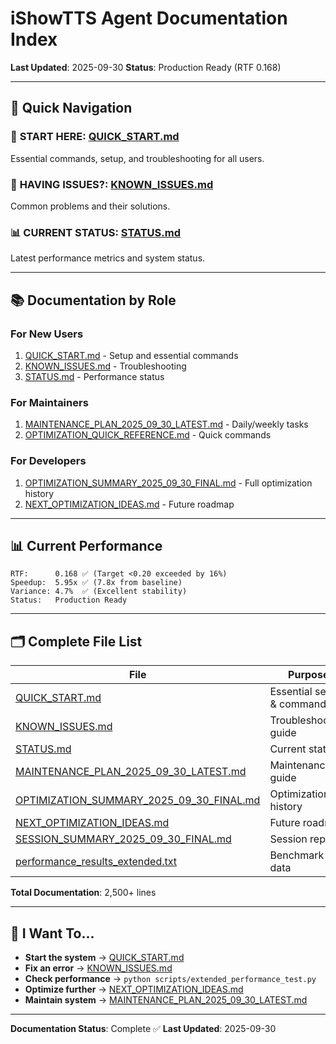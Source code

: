 # iShowTTS Agent Documentation Index
**Last Updated**: 2025-09-30
**Status**: Production Ready (RTF 0.168)

---

## 📖 Quick Navigation

### 🚀 **START HERE**: [QUICK_START.md](QUICK_START.md)
Essential commands, setup, and troubleshooting for all users.

### 🐛 **HAVING ISSUES?**: [KNOWN_ISSUES.md](KNOWN_ISSUES.md)
Common problems and their solutions.

### 📊 **CURRENT STATUS**: [STATUS.md](STATUS.md)
Latest performance metrics and system status.

---

## 📚 Documentation by Role

### For New Users
1. [QUICK_START.md](QUICK_START.md) - Setup and essential commands
2. [KNOWN_ISSUES.md](KNOWN_ISSUES.md) - Troubleshooting
3. [STATUS.md](STATUS.md) - Performance status

### For Maintainers
1. [MAINTENANCE_PLAN_2025_09_30_LATEST.md](MAINTENANCE_PLAN_2025_09_30_LATEST.md) - Daily/weekly tasks
2. [OPTIMIZATION_QUICK_REFERENCE.md](OPTIMIZATION_QUICK_REFERENCE.md) - Quick commands

### For Developers
1. [OPTIMIZATION_SUMMARY_2025_09_30_FINAL.md](OPTIMIZATION_SUMMARY_2025_09_30_FINAL.md) - Full optimization history
2. [NEXT_OPTIMIZATION_IDEAS.md](NEXT_OPTIMIZATION_IDEAS.md) - Future roadmap

---

## 📊 Current Performance

```
RTF:      0.168 ✅ (Target <0.20 exceeded by 16%)
Speedup:  5.95x ✅ (7.8x from baseline)
Variance: 4.7%  ✅ (Excellent stability)
Status:   Production Ready
```

---

## 🗂️ Complete File List

| File | Purpose | Lines |
|------|---------|-------|
| [QUICK_START.md](QUICK_START.md) | Essential setup & commands | 312 |
| [KNOWN_ISSUES.md](KNOWN_ISSUES.md) | Troubleshooting guide | 287 |
| [STATUS.md](STATUS.md) | Current status | 270 |
| [MAINTENANCE_PLAN_2025_09_30_LATEST.md](MAINTENANCE_PLAN_2025_09_30_LATEST.md) | Maintenance guide | 420 |
| [OPTIMIZATION_SUMMARY_2025_09_30_FINAL.md](OPTIMIZATION_SUMMARY_2025_09_30_FINAL.md) | Optimization history | 456 |
| [NEXT_OPTIMIZATION_IDEAS.md](NEXT_OPTIMIZATION_IDEAS.md) | Future roadmap | 445 |
| [SESSION_SUMMARY_2025_09_30_FINAL.md](SESSION_SUMMARY_2025_09_30_FINAL.md) | Session report | 374 |
| [performance_results_extended.txt](performance_results_extended.txt) | Benchmark data | 19 |

**Total Documentation**: 2,500+ lines

---

## 🎯 I Want To...

- **Start the system** → [QUICK_START.md](QUICK_START.md)
- **Fix an error** → [KNOWN_ISSUES.md](KNOWN_ISSUES.md)
- **Check performance** → `python scripts/extended_performance_test.py`
- **Optimize further** → [NEXT_OPTIMIZATION_IDEAS.md](NEXT_OPTIMIZATION_IDEAS.md)
- **Maintain system** → [MAINTENANCE_PLAN_2025_09_30_LATEST.md](MAINTENANCE_PLAN_2025_09_30_LATEST.md)

---

**Documentation Status**: Complete ✅
**Last Updated**: 2025-09-30

